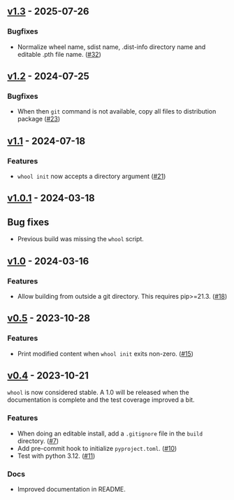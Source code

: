 ## [v1.3](https://github.com/sbidoul/whool/tree/1.3) - 2025-07-26

### Bugfixes

- Normalize wheel name, sdist name, .dist-info directory name and editable .pth file name. ([#32](https://github.com/sbidoul/whool/issues/32))


## [v1.2](https://github.com/sbidoul/whool/tree/v1.1.1) - 2024-07-25


### Bugfixes

- When then `git` command is not available, copy all files to distribution
  package ([#23](https://github.com/sbidoul/whool/issues/23))


## [v1.1](https://github.com/sbidoul/whool/tree/v1.1) - 2024-07-18


### Features

- `whool init` now accepts a directory argument ([#21](https://github.com/sbidoul/whool/issues/21))


## [v1.0.1](https://github.com/sbidoul/whool/tree/v1.0.1) - 2024-03-18

## Bug fixes

- Previous build was missing the `whool` script.

## [v1.0](https://github.com/sbidoul/whool/tree/v1.0) - 2024-03-16


### Features

- Allow building from outside a git directory. This requires pip>=21.3. ([#18](https://github.com/sbidoul/whool/issues/18))


## [v0.5](https://github.com/sbidoul/whool/tree/v0.5) - 2023-10-28


### Features

- Print modified content when `whool init` exits non-zero. ([#15](https://github.com/sbidoul/whool/issues/15))


## [v0.4](https://github.com/sbidoul/whool/tree/v0.4) - 2023-10-21

`whool` is now considered stable. A 1.0 will be released when the documentation is
complete and the test coverage improved a bit.

### Features

- When doing an editable install, add a `.gitignore` file in the `build` directory. ([#7](https://github.com/sbidoul/whool/issues/7))
- Add pre-commit hook to initialize `pyproject.toml`. ([#10](https://github.com/sbidoul/whool/issues/10))
- Test with python 3.12. ([#11](https://github.com/sbidoul/whool/issues/11))

### Docs

- Improved documentation in README.
